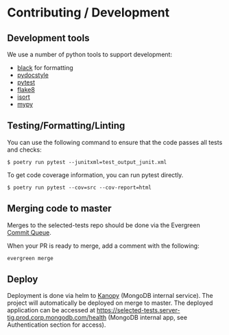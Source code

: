 # Contributing / Development

## Development tools

We use a number of python tools to support development:
 * [black](https://github.com/psf/black) for formatting
 * [pydocstyle](https://github.com/PyCQA/pydocstyle) 
 * [pytest](https://docs.pytest.org/en/latest/)
 * [flake8](https://flake8.pycqa.org/en/latest/)
 * [isort](https://github.com/timothycrosley/isort)
 * [mypy](https://github.com/timothycrosley/isort)
 
## Testing/Formatting/Linting

You can use the following command to ensure that the code passes all tests and checks:
 
```
$ poetry run pytest --junitxml=test_output_junit.xml
```

To get code coverage information, you can run pytest directly.
```
$ poetry run pytest --cov=src --cov-report=html
```

## Merging code to master

Merges to the selected-tests repo should be done via the Evergreen [Commit Queue](https://github.com/evergreen-ci/evergreen/wiki/Commit-Queue).

When your PR is ready to merge, add a comment with the following:
```
evergreen merge
```

## Deploy

Deployment is done via helm to [Kanopy](https://github.com/10gen/kanopy-docs#index) (MongoDB
internal service). The project will automatically be deployed on merge to master. The deployed
application can be accessed at
https://selected-tests.server-tig.prod.corp.mongodb.com/health (MongoDB internal
app, see Authentication section for access).
